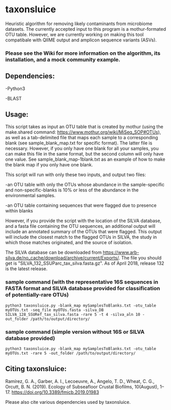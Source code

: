 # taxonsluice
Heuristic algorithm for removing likely contaminants from microbiome datasets. The currently accepted input to this program is a mothur-formated OTU table. However, we are currently working on making this tool compatibale with QIIME output and amplicon sequence variants (ASVs).

### Please see the Wiki for more information on the algorithm, its installation, and a mock community example.

## Dependencies:
-Python3

-BLAST

## Usage:

This script takes as input an OTU table that is created by mothur (using the make.shared command: https://www.mothur.org/wiki/MiSeq_SOP#OTUs), as well as a tab-delimited file that maps each sample to a corresponding blank (see sample_blank_map.txt for specific format). The latter file is necessary. However, if you only have one blank for all your samples, you can make this file in the same format, but the second column will only have one value. See sample_blank_map-1blank.txt as an example of how to make the blank map if you only have one blank.

This script will run with only these two inputs, and output two files: 

  -an OTU table with only the OTUs whose abundance in the sample-specific and non-specific-blanks is 10% or less of the abundance in the environmental samples.

  -an OTU table containing sequences that were flagged due to presence within blanks

However, if you provide the script with the location of the SILVA database, and a fasta file containing the OTU sequences, an additional output will include an annotated summary of the OTUs that were flagged. This output will include the closest match to the flagged OTUs in SILVA, the study in which those matches originated, and the source of isolation.

The SILVA database can be downloaded from https://www.arb-silva.de/no_cache/download/archive/current/Exports/. The file you should get is "SILVA_132_SSUParc_tax_silva.fasta.gz". As of April 2018, release 132 is the latest release.

### sample command (with the representative 16S sequences in FASTA format and SILVA database provided for classification of potentially-rare OTUs)
    python3 taxonsluice.py -blank_map mySamplesToBlanks.txt -otu_table myOTUs.txt -seq_file myOTUs.fasta -silva_DB SILVA_128_SSURef_tax_silva.fasta -rare 5 -t 4 -silva_aln 10 -out_folder /path/to/output/directory/

### sample command (simple version without 16S or SILVA database provided)
    python3 taxonsluice.py -blank_map mySamplesToBlanks.txt -otu_table myOTUs.txt -rare 5 -out_folder /path/to/output/directory/

## Citing taxonsluice:
Ramírez, G. A., Garber, A. I., Lecoeuvre, A., Angelo, T. D., Wheat, C. G., Orcutt, B. N. (2019). Ecology of Subseafloor Crustal Biofilms, 10(August), 1–17. https://doi.org/10.3389/fmicb.2019.01983

Please also cite various dependencies used by taxonsluice.

